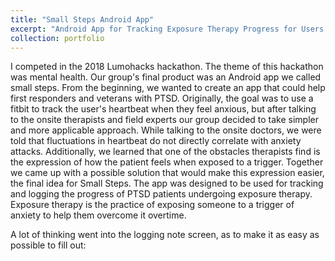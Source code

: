 ```yaml
---
title: "Small Steps Android App"
excerpt: "Android App for Tracking Exposure Therapy Progress for Users Suffering from PTSD<br/><img src='robot_promo_Moment.jpg'>"
collection: portfolio
---
```


I competed in the 2018 Lumohacks hackathon. The theme of this hackathon was mental health. Our group's final product was an Android app we called small steps. From the beginning, we wanted to create an app that could help first responders and veterans with PTSD. Originally, the goal was to use a fitbit to track the user's heartbeat when they feel anxious, but after talking to the onsite therapists and field experts our group decided to take simpler and more applicable approach. While talking to the onsite doctors, we were told that fluctuations in heartbeat do not directly correlate with anxiety attacks. Additionally, we learned that one of the obstacles therapists find is the expression of how the patient feels when exposed to a trigger. Together we came up with a possible solution that would make this expression easier, the final idea for Small Steps. The app was designed to be used for tracking and logging the progress of PTSD patients undergoing exposure therapy. Exposure therapy is the practice of exposing someone to a trigger of anxiety to help them overcome it overtime.

A lot of thinking went into the logging note screen, as to make it as easy as possible to fill out:

[](https://basilwong.github.io/files/small-steps/login.jpg)




